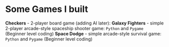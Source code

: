 # Some Games I built

**Checkers** - 2-player board game (adding AI later): 
**Galaxy Fighters** - simple 2-player arcade-style spaceship shooter game: `Python` and `Pygame` (Beginner level coding)
**Space Dodge** - simple arcade-style survival game: `Python` and `Pygame` (Beginner level coding)